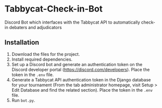 # Tabbycat-Check-in-Bot
Discord Bot which interfaces with the Tabbycat API to automatically check-in debaters and adjudicators 

## Installation
1. Download the files for the project.
2. Install required dependencies. 
3. Set up a Discord bot and generate an authentication token on the Discord developer portal (https://discord.com/developers). Place the token in the ```.env``` file. 
4. Generate a Tabbycat API authentication token in the Django database for your tournament (From the tab administrator homepage, visit Setup > Edit Database and find the related section). Place the token in the ```.env``` file. 
5. Run  ```bot.py```.
